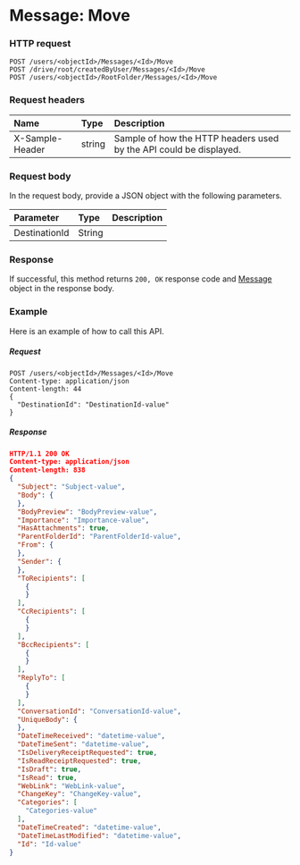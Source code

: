 # Message: Move


### HTTP request
```http
POST /users/<objectId>/Messages/<Id>/Move
POST /drive/root/createdByUser/Messages/<Id>/Move
POST /users/<objectId>/RootFolder/Messages/<Id>/Move

```
### Request headers
| Name       | Type | Description|
|:---------------|:--------|:----------|
| X-Sample-Header  | string  | Sample of how the HTTP headers used by the API could be displayed.|

### Request body
In the request body, provide a JSON object with the following parameters.

| Parameter	   | Type	|Description|
|:---------------|:--------|:----------|
|DestinationId|String||

### Response
If successful, this method returns `200, OK` response code and [Message](../resources/message.md) object in the response body.

### Example
Here is an example of how to call this API.
##### Request
```http
POST /users/<objectId>/Messages/<Id>/Move
Content-type: application/json
Content-length: 44
{
  "DestinationId": "DestinationId-value"
}
```
##### Response
```json
HTTP/1.1 200 OK
Content-type: application/json
Content-length: 838
{
  "Subject": "Subject-value",
  "Body": {
  },
  "BodyPreview": "BodyPreview-value",
  "Importance": "Importance-value",
  "HasAttachments": true,
  "ParentFolderId": "ParentFolderId-value",
  "From": {
  },
  "Sender": {
  },
  "ToRecipients": [
    {
    }
  ],
  "CcRecipients": [
    {
    }
  ],
  "BccRecipients": [
    {
    }
  ],
  "ReplyTo": [
    {
    }
  ],
  "ConversationId": "ConversationId-value",
  "UniqueBody": {
  },
  "DateTimeReceived": "datetime-value",
  "DateTimeSent": "datetime-value",
  "IsDeliveryReceiptRequested": true,
  "IsReadReceiptRequested": true,
  "IsDraft": true,
  "IsRead": true,
  "WebLink": "WebLink-value",
  "ChangeKey": "ChangeKey-value",
  "Categories": [
    "Categories-value"
  ],
  "DateTimeCreated": "datetime-value",
  "DateTimeLastModified": "datetime-value",
  "Id": "Id-value"
}
```

<!-- uuid: a261b6ef-3ebf-4e88-a201-f5288760cff6
2015-10-09 18:21:33 UTC -->